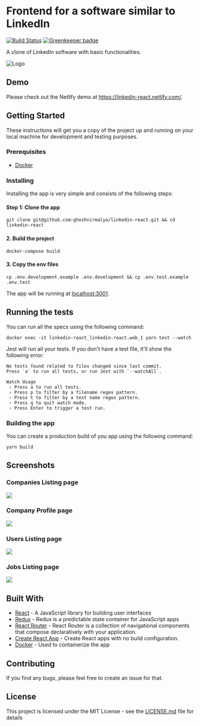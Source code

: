 # Frontend for a software similar to LinkedIn

[![Build Status](https://travis-ci.org/ghoshnirmalya/linkedin-react.svg?branch=master)](https://travis-ci.org/ghoshnirmalya/linkedin-react) [![Greenkeeper badge](https://badges.greenkeeper.io/ghoshnirmalya/linkedin-react.svg)](https://greenkeeper.io/)

A clone of LinkedIn software with basic functionalities.

<img src="https://user-images.githubusercontent.com/6391763/46587616-a4a0fe00-caac-11e8-82a4-8a7700d9f9f9.png" alt="Logo">

## Demo
Please check out the Netlify demo at https://linkedin-react.netlify.com/.

## Getting Started

These instructions will get you a copy of the project up and running on your local machine for development and testing purposes.

### Prerequisites

- [Docker](https://docs.docker.com/)

### Installing

Installing the app is very simple and consists of the following steps:

#### Step 1: Clone the app

```
git clone git@github.com:ghoshnirmalya/linkedin-react.git && cd linkedin-react
```

#### 2. Build the project

```
docker-compose build
```

#### 3. Copy the env files

```
cp .env.development.example .env.development && cp .env.test.example .env.test
```

The app will be running at [localhost:3001](http://localhost:3000/).

## Running the tests

You can run all the specs using the following command:

```
docker exec -it linkedin-react_linkedin.react.web_1 yarn test --watch
```

Jest will run all your tests. If you don't have a test file, it'll show the following error:

```
No tests found related to files changed since last commit.
Press `a` to run all tests, or run Jest with `--watchAll`.

Watch Usage
 › Press a to run all tests.
 › Press p to filter by a filename regex pattern.
 › Press t to filter by a test name regex pattern.
 › Press q to quit watch mode.
 › Press Enter to trigger a test run.
```

### Building the app

You can create a production build of you app using the following command:

```
yarn build
```

## Screenshots

### Companies Listing page
<img src="https://user-images.githubusercontent.com/6391763/47951856-b7640100-df8c-11e8-8623-6c3e0764cddb.png" />

### Company Profile page
<img src="https://user-images.githubusercontent.com/6391763/47951857-b7640100-df8c-11e8-8a2a-00325d05749f.png" />

### Users Listing page
<img src="https://user-images.githubusercontent.com/6391763/47951859-b7fc9780-df8c-11e8-8903-0c0efedd9949.png" />

### Jobs Listing page
<img src="https://user-images.githubusercontent.com/6391763/47951858-b7fc9780-df8c-11e8-8a39-eae3742a8989.png" />

## Built With

- [React](https://facebook.github.io/react/) - A JavaScript library for building user interfaces
- [Redux](https://redux.js.org/) - Redux is a predictable state container for JavaScript apps
- [React Router](https://reacttraining.com/react-router/) - React Router is a collection of navigational components that compose declaratively with your application.
- [Create React App](https://github.com/facebookincubator/create-react-app/) - Create React apps with no build configuration.
- [Docker](https://www.docker.com/) - Used to containerize the app

## Contributing

If you find any bugs, please feel free to create an issue for that.

## License

This project is licensed under the MIT License - see the [LICENSE.md](LICENSE.md) file for details
